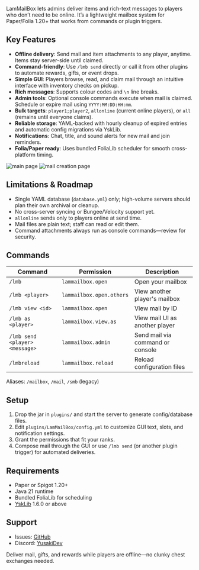LamMailBox lets admins deliver items and rich-text messages to players who don’t need to be online. It’s a lightweight mailbox system for Paper/Folia 1.20+ that works from commands or plugin triggers.

## Key Features

* **Offline delivery**: Send mail and item attachments to any player, anytime. Items stay server-side until claimed.
* **Command-friendly**: Use `/lmb send` directly or call it from other plugins to automate rewards, gifts, or event drops.
* **Simple GUI**: Players browse, read, and claim mail through an intuitive interface with inventory checks on pickup.
* **Rich messages**: Supports colour codes and `\n` line breaks.
* **Admin tools**: Optional console commands execute when mail is claimed. Schedule or expire mail using `YYYY:MM:DD:HH:mm`.
* **Bulk targets**: `player1;player2`, `allonline` (current online players), or `all` (remains until everyone claims).
* **Reliable storage**: YAML-backed with hourly cleanup of expired entries and automatic config migrations via YskLib.
* **Notifications**: Chat, title, and sound alerts for new mail and join reminders.
* **Folia/Paper ready**: Uses bundled FoliaLib scheduler for smooth cross-platform timing.

![main page](https://cdn.modrinth.com/data/cached_images/27a045c3d426870f8941d9d3ca1e7b0282d3a900_0.webp)
![mail creation page](https://cdn.modrinth.com/data/cached_images/8f6c3a33f10f14d70cdd1221b8c5c716a071d9fb_0.webp)

## Limitations & Roadmap

* Single YAML database (`database.yml`) only; high-volume servers should plan their own archival or cleanup.
* No cross-server syncing or Bungee/Velocity support yet.
* `allonline` sends only to players online at send time.
* Mail files are plain text; staff can read or edit them.
* Command attachments always run as console commands—review for security.

## Commands

| Command                        | Permission               | Description                      |
| ------------------------------ | ------------------------ | -------------------------------- |
| `/lmb`                         | `lammailbox.open`        | Open your mailbox                |
| `/lmb <player>`                | `lammailbox.open.others` | View another player's mailbox    |
| `/lmb view <id>`               | `lammailbox.open`        | View mail by ID                  |
| `/lmb as <player>`             | `lammailbox.view.as`     | View mail UI as another player   |
| `/lmb send <player> <message>` | `lammailbox.admin`       | Send mail via command or console |
| `/lmbreload`                   | `lammailbox.reload`      | Reload configuration files       |

Aliases: `/mailbox`, `/mail`, `/smb` (legacy)

## Setup

1. Drop the jar in `plugins/` and start the server to generate config/database files.
2. Edit `plugins/LamMailBox/config.yml` to customize GUI text, slots, and notification settings.
3. Grant the permissions that fit your ranks.
4. Compose mail through the GUI or use `/lmb send` (or another plugin trigger) for automated deliveries.

## Requirements

* Paper or Spigot 1.20+
* Java 21 runtime
* Bundled FoliaLib for scheduling
* [YskLib](https://github.com/YusakiDev/YskLib/releases) 1.6.0 or above

## Support

* Issues: [GitHub](https://github.com/LamaliaNetwork/LamMailBox/issues)
* Discord: [YusakiDev](https://discord.gg/AjEh3dMPfq)

Deliver mail, gifts, and rewards while players are offline—no clunky chest exchanges needed.
